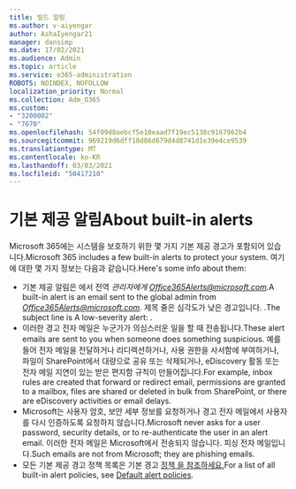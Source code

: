 ```yaml
---
title: 빌드 알림
ms.author: v-aiyengar
author: AshaIyengar21
manager: dansimp
ms.date: 17/02/2021
ms.audience: Admin
ms.topic: article
ms.service: o365-administration
ROBOTS: NOINDEX, NOFOLLOW
localization_priority: Normal
ms.collection: Adm_O365
ms.custom:
- "3200002"
- "7670"
ms.openlocfilehash: 54f09d8aebcf5e10eaad7f19ec5138c9167962b4
ms.sourcegitcommit: 969219d6dff18d86d679d4d8741d1e39e4ce9539
ms.translationtype: MT
ms.contentlocale: ko-KR
ms.lasthandoff: 03/03/2021
ms.locfileid: "50417210"
---
```

# <a name="about-built-in-alerts"></a><span data-ttu-id="7f715-102">기본 제공 알림</span><span class="sxs-lookup"><span data-stu-id="7f715-102">About built-in alerts</span></span>

<span data-ttu-id="7f715-103">Microsoft 365에는 시스템을 보호하기 위한 몇 가지 기본 제공 경고가 포함되어 있습니다.</span><span class="sxs-lookup"><span data-stu-id="7f715-103">Microsoft 365 includes a few built-in alerts to protect your system.</span></span> <span data-ttu-id="7f715-104">여기에 대한 몇 가지 정보는 다음과 같습니다.</span><span class="sxs-lookup"><span data-stu-id="7f715-104">Here's some info about them:</span></span>

- <span data-ttu-id="7f715-105">기본 제공 알림은 에서 전역 *관리자에게 Office365Alerts@microsoft.com.*</span><span class="sxs-lookup"><span data-stu-id="7f715-105">A built-in alert is an email sent to the global admin from *Office365Alerts@microsoft.com*.</span></span> <span data-ttu-id="7f715-106">제목 줄은 심각도가 낮은 <name of alert policy> 경고입니다. .</span><span class="sxs-lookup"><span data-stu-id="7f715-106">The subject line is A low-severity alert: <name of alert policy>.</span></span>
- <span data-ttu-id="7f715-107">이러한 경고 전자 메일은 누군가가 의심스러운 일을 할 때 전송됩니다.</span><span class="sxs-lookup"><span data-stu-id="7f715-107">These alert emails are sent to you when someone does something suspicious.</span></span> <span data-ttu-id="7f715-108">예를 들어 전자 메일을 전달하거나 리디렉션하거나, 사용 권한을 사서함에 부여하거나, 파일이 SharePoint에서 대량으로 공유 또는 삭제되거나, eDiscovery 활동 또는 전자 메일 지연이 있는 받은 편지함 규칙이 만들어집니다.</span><span class="sxs-lookup"><span data-stu-id="7f715-108">For example, inbox rules are created that forward or redirect email, permissions are granted to a mailbox, files are shared or deleted in bulk from SharePoint, or there are eDiscovery activities or email delays.</span></span>
- <span data-ttu-id="7f715-109">Microsoft는 사용자 암호, 보안 세부 정보를 요청하거나 경고 전자 메일에서 사용자를 다시 인증하도록 요청하지 않습니다.</span><span class="sxs-lookup"><span data-stu-id="7f715-109">Microsoft never asks for a user password, security details, or to re-authenticate the user in an alert email.</span></span> <span data-ttu-id="7f715-110">이러한 전자 메일은 Microsoft에서 전송되지 않습니다. 피싱 전자 메일입니다.</span><span class="sxs-lookup"><span data-stu-id="7f715-110">Such emails are not from Microsoft; they are phishing emails.</span></span>
- <span data-ttu-id="7f715-111">모든 기본 제공 경고 정책 목록은 기본 경고 [정책 을 참조하세요.](https://go.microsoft.com/fwlink/?linkid=2103170)</span><span class="sxs-lookup"><span data-stu-id="7f715-111">For a list of all built-in alert policies, see [Default alert policies](https://go.microsoft.com/fwlink/?linkid=2103170).</span></span>
